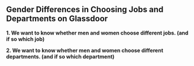 ## **Gender Differences in Choosing Jobs and Departments on Glassdoor**
   **1. We want to know whether men and women choose different jobs. (and if so which job)**
   
   **2. We want to know whether men and women choose different departments. (and if so which department)**
